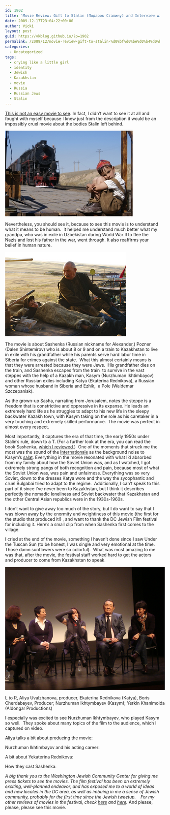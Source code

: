 ```yaml
---
id: 1902
title: 'Movie Review: Gift to Stalin (Подарок Сталину) and Interview with Cast'
date: 2009-12-17T23:04:22+00:00
author: Vicki
layout: post
guid: https://vkblog.github.io/?p=1902
permalink: /2009/12/movie-review-gift-to-stalin-%d0%bf%d0%be%d0%b4%d0%b0%d1%80%d0%be%d0%ba-%d1%81%d1%82%d0%b0%d0%bb%d0%b8%d0%bd%d1%83-and-interview-with-cast/
categories:
  - Uncategorized
tags:
  - crying like a little girl
  - identity
  - Jewish
  - Kazakhstan
  - movie
  - Russia
  - Russian Jews
  - Stalin
---
```

[This is not an easy movie to see](http://washingtondcjcc.org/center-for-arts/film/WJFF/films2009/gift-to-stalin.html). In fact, I didn&#8217;t want to see it at all and fought with myself because I knew just from the description it would be an impossibly cruel movie about the bodies Stalin left behind.

[<img class="aligncenter size-full wp-image-1907" title="GIFT-TO-STALIN_boy-and-train-hi-res_1" src="https://raw.githubusercontent.com/vkblog/vkblog.github.io/master/public/img/2009/12/GIFT-TO-STALIN_boy-and-train-hi-res_11.JPG" alt="GIFT-TO-STALIN_boy-and-train-hi-res_1" width="415" height="278" />](https://raw.githubusercontent.com/vkblog/vkblog.github.io/master/public/img/2009/12/GIFT-TO-STALIN_boy-and-train-hi-res_11.JPG)

Nevertheless, you should see it, because to see this movie is to understand what it means to be human.  It helped me understand much better what my grandpa, who was in exile in Uzbekistan during World War II to flee the Nazis and lost his father in the war, went through. It also reaffirms your belief in human nature.

[<img class="aligncenter size-full wp-image-1911" title="stalinu" src="https://raw.githubusercontent.com/vkblog/vkblog.github.io/master/public/img/2009/12/stalinu.jpg" alt="stalinu" width="393" height="274" />](https://raw.githubusercontent.com/vkblog/vkblog.github.io/master/public/img/2009/12/stalinu.jpg)

The movie is about Sashenka (Russian nickname for Alexander,) Pozner (Dalen Shintemirov) who is about 8 or 9 and on a train to Kazakhstan to live in exile with his grandfather while his parents serve hard labor time in Siberia for crimes against the state.  What this almost certainly means is that they were arrested because they were Jews.  His grandfather dies on the train, and Sashenka escapes from the train  to survive in the vast steppes with the help of a Kazakh man, Kasym (Nurzhuman Ikhtimbayov) and other Russian exiles including Katya (Ekaterina Rednikova), a Russian woman whose husband in Siberia and Ezhik,  a Pole (Waldemar Szczepaniak).

As the grown-up Sasha, narrating from Jerusalem, notes the steppe is a freedom that is constrictive and oppressive in its expanse. He leads an extremely hard life as he struggles to adapt to his new life in the sleepy backwater Kazakh town, with Kasym taking on the role as his caretaker in a very touching and extremely skilled performance.  The movie was perfect in almost every respect.

Most importantly, it captures the era of that time, the early 1950s under Stalin&#8217;s rule, down to a T. (For a further look at the era, you can read the book Sashenka, [which I reviewed](https://vkblog.github.io/2009/05/14/book-review-sashenka-by-simon-montefiore/).)  One of the moments that struck me the most was the sound of the [Internationale](http://www.youtube.com/watch?v=fCFibtD3H_k) as the background noise to Kasym&#8217;s [salat](http://en.wikipedia.org/wiki/Salah). Everything in the movie resonated with what I&#8217;d absorbed from my family about how the Soviet Union was, and as I watched, I got extremely strong pangs of both recognition and pain, because most of what the Soviet Union was, was pain and unfairness. Everything was so very Soviet, down to the dresses Katya wore and the way the sycophantic and cruel Bulgabai tried to adapt to the regime.  Additionally, I can&#8217;t speak to this part of it since I&#8217;ve never been to Kazakhstan, but I think it describes perfectly the nomadic loneliness and Soviet backwater that Kazakhstan and the other Central Asian republics were in the 1930s-1960s.

I don&#8217;t want to give away too much of the story, but I do want to say that I was blown away by the enormity and weightiness of this movie (the first for the studio that produced it!) , and want to thank the DC Jewish Film festival for including it. Here&#8217;s a small clip from when Sashenka first comes to the village:



I cried at the end of the movie, something I haven&#8217;t done since I saw Under the Tuscan Sun (to be honest, I was single and very emotional at the time. Those damn sunflowers were so colorful).  What was most amazing to me was that, after the movie, the festival staff worked hard to get the actors and producer to come from Kazakhstan to speak.

<div id="attachment_1912" style="width: 530px" class="wp-caption aligncenter">
  <a href="https://raw.githubusercontent.com/vkblog/vkblog.github.io/master/public/img/2009/12/DSC02832.JPG"><img class="size-full wp-image-1912 " title="DSC02832" src="https://raw.githubusercontent.com/vkblog/vkblog.github.io/master/public/img/2009/12/DSC02832.JPG" alt="DSC02832" width="520" height="400" /></a>
  
  <p class="wp-caption-text">
    L to R, Aliya Uvalzhanova, producer, Ekaterina Rednikova (Katya), Boris Cherdabayev, Producer; Nurzhuman Ikhtymbayev (Kasym); Yerkin Khanimolda (Aldongar Productions)
  </p>
</div>

I especially was excited to see Nurzhuman Ikhtymbayev, who played Kasym so well.  They spoke about many topics of the film to the audience, which I captured on video.

Aliya talks a bit about producing the movie:
  




Nurzhuman Ikhtimbayov and his acting career:
  


A bit about Yekaterina Rednikova:



How they cast Sashenka:



_A big thank you to the Washington Jewish Community Center for giving me press tickets to see the movies. The film festival has been an extremely exciting, well-planned endeavor, and has exposed me to a world of ideas and new locales in the DC area, as well as imbuing in me a sense of Jewish community, probably for the first time since the_ [_Jewish tweetup_](http://www.washingtonjewishweek.com/main.asp?SectionID=4&SubSectionID=4&ArticleID=10935&TM=76607.42)_.    For my other reviews of movies in the festival, check_ [_here_](https://vkblog.github.io/2009/12/14/movie-review-10-weizman-street-plus-comme-ton-pere/) _and_ [_here_](https://vkblog.github.io/2009/12/08/movie-review-srugim-knitted/)_._ And please, please, please see this movie.